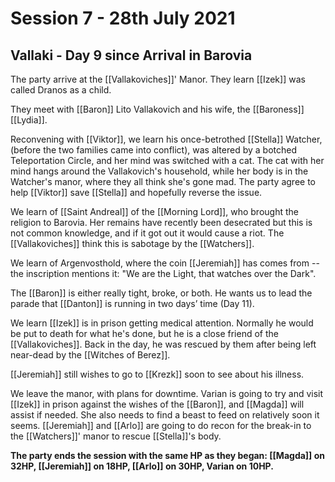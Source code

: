 # Session 7 - 28th July 2021

## Vallaki - Day 9 since Arrival in Barovia

The party arrive at the [[Vallakoviches]]' Manor. They learn [[Izek]] was called Dranos as a child.

They meet with [[Baron]] Lito Vallakovich and his wife, the [[Baroness]] [[Lydia]].

Reconvening with [[Viktor]], we learn his once-betrothed [[Stella]] Watcher, (before the two families came into conflict), was altered by a botched Teleportation Circle, and her mind was switched with a cat. The cat with her mind hangs around the Vallakovich's household, while her body is in the Watcher's manor, where they all think she's gone mad. The party agree to help [[Viktor]] save [[Stella]] and hopefully reverse the issue.

We learn of [[Saint Andreal]] of the [[Morning Lord]], who brought the religion to Barovia. Her remains have recently been desecrated but this is not common knowledge, and if it got out it would cause a riot. The [[Vallakoviches]] think this is sabotage by the [[Watchers]].

We learn of Argenvosthold, where the coin [[Jeremiah]] has comes from -- the inscription mentions it: "We are the Light, that watches over the Dark".

The [[Baron]] is either really tight, broke, or both. He wants us to lead the parade that [[Danton]] is running in two days’ time (Day 11).

We learn [[Izek]] is in prison getting medical attention. Normally he would be put to death for what he's done, but he is a close friend of the [[Vallakoviches]]. Back in the day, he was rescued by them after being left near-dead by the [[Witches of Berez]].

[[Jeremiah]] still wishes to go to [[Krezk]] soon to see about his illness.

We leave the manor, with plans for downtime. Varian is going to try and visit [[Izek]] in prison against the wishes of the [[Baron]], and [[Magda]] will assist if needed. She also needs to find a beast to feed on relatively soon it seems. [[Jeremiah]] and [[Arlo]] are going to do recon for the break-in to the [[Watchers]]' manor to rescue [[Stella]]'s body.

**The party ends the session with the same HP as they began: [[Magda]] on 32HP, [[Jeremiah]] on 18HP, [[Arlo]] on 30HP, Varian on 10HP.**